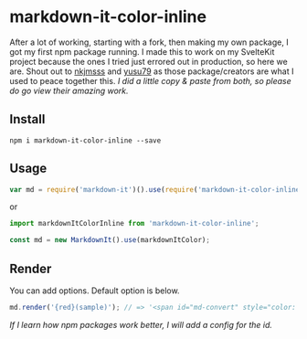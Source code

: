 # markdown-it-color-inline

After a lot of working, starting with a fork, then making my own package, I got my first npm package running.
I made this to work on my SvelteKit project because the ones I tried just errored out in production, so here we are.
Shout out to [nkjmsss](https://github.com/nkjmsss/markdown-it-color) and [yusu79](https://github.com/yusu79/markdown-it-mojicolor) as those package/creators are what I used to peace together this. _I did a little copy & paste from both, so please do go view their amazing work._

## Install

```shell
npm i markdown-it-color-inline --save
```

## Usage

```javascript
var md = require('markdown-it')().use(require('markdown-it-color-inline'));
```

or

```javascript
import markdownItColorInline from 'markdown-it-color-inline';

const md = new MarkdownIt().use(markdownItColor);
```

## Render

You can add options. Default option is below.

```javascript
md.render('{red}(sample)'); // => '<span id="md-convert" style="color: red;">sample</span>'
```

_If I learn how npm packages work better, I will add a config for the id._
